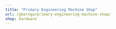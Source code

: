 ```yaml
---
title: "Primary Engineering Machine Shop"
url: /gbarnga/primary-engineering-machine-shop/
shop: hardware
---
```

